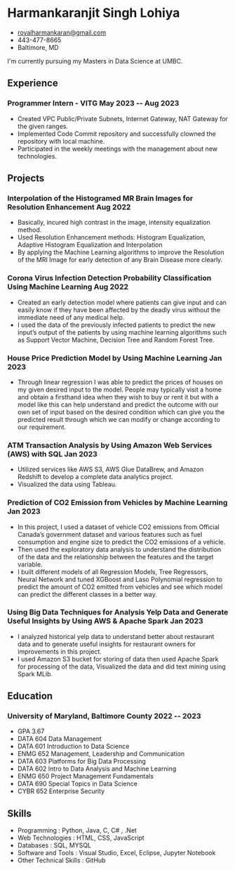 <!-- The (first) h1 will be used as the <title> of the HTML page -->
# Harmankaranjit Singh Lohiya 

<!-- The unordered list immediately after the h1 will be formatted on a single
line. It is intended to be used for contact details -->
- <royalharmankaran@gmail.com>
- 443-477-8665
- Baltimore, MD

<!-- The paragraph after the h1 and ul and before the first h2 is optional. It
is intended to be used for a short summary. -->
I'm currently pursuing my Masters in Data Science at UMBC.

## Experience

<!-- You have to wrap the "left" and "right" half of these headings in spans by
hand -->
### <span>Programmer Intern - VITG</span> <span>May 2023 -- Aug 2023</span>

 - Created VPC Public/Private Subnets, Internet Gateway, NAT Gateway for the given ranges. 
 - Implemented Code Commit repository and successfully clowned the repository with local machine.
 - Participated in the weekly meetings with the management about new technologies. 



## Projects

### <span>Interpolation of the Histogramed MR Brain Images for Resolution Enhancement</span> <span>Aug 2022</span> 
  - Basically, incured high contrast in the image, intensity equalization method.
  -	Used Resolution Enhancement methods: Histogram Equalization, Adaptive Histogram Equalization and Interpolation 
  -	By applying the Machine Learning algorithms to improve the Resolution of the MRI Image for early detection of any Brain Disease more clearly.

 ### <span>Corona Virus Infection Detection Probability Classification Using Machine Learning </span> <span>Aug 2022</span> 
 
  -	Created an early detection model where patients can give input and can easily know if they have been affected by the deadly virus without the immediate need of any medical help.
  -	I used the data of the previously infected patients to predict the new input’s output of the patients by using machine learning algorithms such as Support Vector Machine, Decision Tree and Random Forest Tree. 

### <span> House Price Prediction Model by Using Machine Learning </span> <span>Jan 2023</span> 

  -	Through linear regression I was able to predict the prices of houses on my given desired input to the model. People may typically visit a home and obtain a firsthand idea when they wish to buy or rent it but with a model like this can help understand and predict the outcome with our own set of input based on the desired condition which can give you the predicted result through which we can modify or change according to our requirement.

 ### <span> ATM Transaction Analysis by Using Amazon Web Services (AWS) with SQL</span> <span>Jan 2023</span> 
 
  -	Utilized services like AWS S3, AWS Glue DataBrew, and Amazon Redshift to develop a complete data analytics project.
  -	Visualized the data using Tableau.

 ### <span>  Prediction of CO2 Emission from Vehicles by Machine Learning</span> <span>Jan 2023</span> 
   -	In this project, I used a dataset of vehicle CO2 emissions from Official Canada’s government dataset and various features such as fuel consumption and engine size to predict the CO2 emissions of a vehicle.
   -	Then used the exploratory data analysis to understand the distribution of the data and the relationship between the features and the target variable.
   -	I built different models of all Regression Models, Tree Regressors, Neural Network and tuned XGBoost and Laso Polynomial regression to predict the amount of CO2 emitted from vehicles and see which model can predict the different classes in a better way.

 ### <span>Using Big Data Techniques for Analysis Yelp Data and Generate Useful Insights by Using AWS & Apache Spark </span> <span>Jan 2023</span> 
 
  -	I analyzed historical yelp data to understand better about restaurant data and to generate useful insights for restaurant owners for improvements in this project.
  -	I used Amazon S3 bucket for storing of data then used Apache Spark for processing of the data, Visualized the data and did text mining using Spark MLib.


## Education

### <span>University of Maryland, Baltimore County</span> <span>2022 -- 2023</span>

  - GPA 3.67
  - DATA 604 Data Management
  - DATA 601 Introduction to Data Science
  - ENMG 652 Management, Leadership and Communication
  - DATA 603 Platforms for Big Data Processing
  - DATA 602 Intro to Data Analysis and Machine Learning
  - ENMG 650 Project Management Fundamentals
  - DATA 690 Special Topics in Data Science
  - CYBR 652 Enterprise Security

## Skills

- Programming :	Python, Java, C, C# , .Net
- Web Technologies :	HTML, CSS, JavaScript
- Databases :	SQL, MYSQL
- Software and Tools	: Visual Studio, Excel, Eclipse, Jupyter Notebook
- Other Technical Skills	: GitHub 




